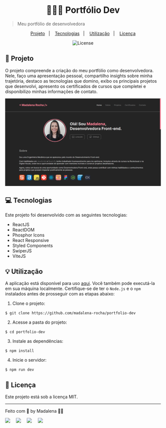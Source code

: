 <h1 align="center" style="text-align: center;">
  👩🏽‍💻 Portfólio Dev
</h1>

> Meu portfólio de desenvolvedora

<p align="center">
  <a href="#project">Projeto</a>&nbsp;&nbsp;&nbsp;|&nbsp;&nbsp;&nbsp;
  <a href="#technologies">Tecnologias</a>&nbsp;&nbsp;&nbsp;|&nbsp;&nbsp;&nbsp;
  <a href="#usage">Utilização</a>&nbsp;&nbsp;&nbsp;|&nbsp;&nbsp;&nbsp;
  <a href="#license">Licença</a>
</p>

<p align="center">
  <img alt="License" src="https://img.shields.io/static/v1?label=license&message=MIT&color=49AA26&labelColor=000000">
</p>

<h2 id="project">📁 Projeto</h2>

O projeto compreende a criação do meu portfólio como desenvolvedora. Nele, faço uma apresentação pessoal, compartilho insights sobre minha trajetória, destaco as tecnologias que domino, exibo os principais projetos que desenvolvi, apresento os certificados de cursos que completei e disponibilizo minhas informações de contato.

!["Portfólio"](./src/assets/portfolio.png)

<h2 id="technologies">💻 Tecnologias</h2>

Este projeto foi desenvolvido com as seguintes tecnologias:

- ReactJS
- ReactDOM
- Phosphor Icons
- React Responsive
- Styled Components
- SwiperJS
- ViteJS

<h2 id="usage">💡 Utilização</h2>

A aplicação está disponível para uso [aqui](https://madalenarocha.netlify.app/). Você também pode executá-la em sua máquina localmente. Certifique-se de ter o `Node.js` e o `npm` instalados antes de prosseguir com as etapas abaixo:

1. Clone o projeto:

```
$ git clone https://github.com/madalena-rocha/portfolio-dev
```

2. Acesse a pasta do projeto:

```
$ cd portfolio-dev
```

3. Instale as dependências:

```
$ npm install
```

4. Inicie o servidor:

```
$ npm run dev
```

<h2 id="license">📝 Licença</h2>

Este projeto está sob a licença MIT.

---

Feito com 💜 by Madalena 👋🏾

<div style="display: flex;">
  <a href="https://www.linkedin.com/in/madalena-machado-rocha/" target="_blank"><img src="https://img.shields.io/badge/-LinkedIn-%230077B5?style=for-the-badge&logo=linkedin&logoColor=white" style="margin-right: 2vw" target="_blank"></a>
  <a href="mailto:rochamada1997m@gmail.com"><img src="https://img.shields.io/badge/-Gmail-%23333?style=for-the-badge&logo=gmail&logoColor=white" style="margin-right: 2vw" target="_blank"></a>
  <a href="http://discordapp.com/users/827312692905377802" target="_blank"><img src="https://img.shields.io/badge/Discord-7289DA?style=for-the-badge&logo=discord&logoColor=white" style="margin-right: 2vw" target="_blank"></a>
  <a href="https://www.instagram.com/madalena.machado.rocha/" target="_blank"><img src="https://img.shields.io/badge/-Instagram-%23E4405F?style=for-the-badge&logo=instagram&logoColor=white" target="_blank"></a>
</div>
